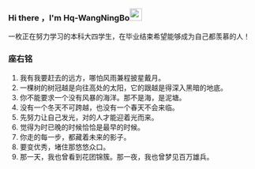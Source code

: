 ### Hi there ，I'm Hq-WangNingBo<a href="http://wangningbo.com"><img src="https://media.giphy.com/media/hvRJCLFzcasrR4ia7z/giphy.gif" width="25px"></a>
一枚正在努力学习的本科大四学生，在毕业结束希望能够成为自己都羡慕的人！

### 座右铭

1. 我有我要赶去的远方，哪怕风雨兼程披星戴月。
2. 一棵树的树冠越是向往高处的太阳，它的跟越是得深入黑暗的地底。
3. 你不能要求一个没有风暴的海洋。那不是海，是泥塘。
4. 没有一个冬天不可跨越，也没有一个春天不会来临。
5. 先努力让自己发光，对的人才能迎着光而来。
6. 觉得为时已晚的时候恰恰是最早的时候。
7. 你走的每一步，都藏着未来的影子。
8. 要变优秀，堵住那悠悠众口。
9. 那一天，我也曾看到花团锦簇。那一夜，我也曾梦见百万雄兵。

